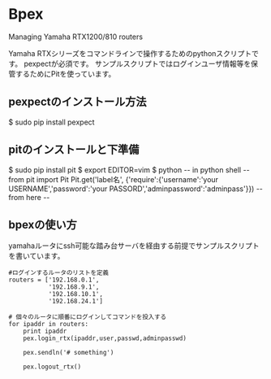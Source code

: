 Bpex
====

Managing Yamaha RTX1200/810 routers 

Yamaha RTXシリーズをコマンドラインで操作するためのpythonスクリプトです。
pexpectが必須です。
サンプルスクリプトではログインユーザ情報等を保管するためにPitを使っています。


## pexpectのインストール方法
$ sudo pip install pexpect


## pitのインストールと下準備
$ sudo pip install pit
$ export EDITOR=vim
$ python
-- in python shell --
from pit import Pit
Pit.get('label名', {'require':{'username':'your USERNAME','password':'your PASSORD','adminpassword':'adminpass'}})
-- from here --


## bpexの使い方
yamahaルータにssh可能な踏み台サーバを経由する前提でサンプルスクリプトを書いています。

    #ログインするルータのリストを定義
    routers = ['192.168.0.1',
               '192.168.9.1',
               '192.168.10.1',
               '192.168.24.1']
               
    # 個々のルータに順番にログインしてコマンドを投入する           
    for ipaddr in routers:
        print ipaddr
        pex.login_rtx(ipaddr,user,passwd,adminpasswd)
        
        pex.sendln('# something')

        pex.logout_rtx()
        
        
